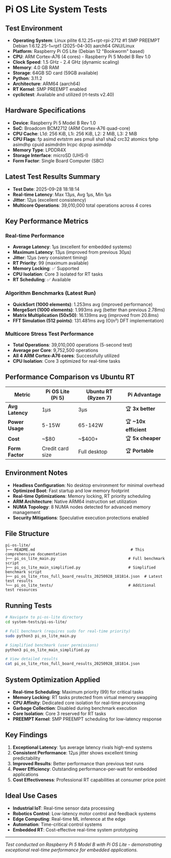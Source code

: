 # Pi OS Lite System Tests

## Test Environment
- **Operating System**: Linux pilite 6.12.25+rpt-rpi-2712 #1 SMP PREEMPT Debian 1:6.12.25-1+rpt1 (2025-04-30) aarch64 GNU/Linux
- **Platform**: Raspberry Pi OS Lite (Debian 12 "Bookworm" based)
- **CPU**: ARM Cortex-A76 (4 cores) - Raspberry Pi 5 Model B Rev 1.0
- **Clock Speed**: 1.5 GHz - 2.4 GHz (dynamic scaling)
- **Memory**: 4.0 GB RAM
- **Storage**: 64GB SD card (59GB available)
- **Python**: 3.11.2
- **Architecture**: ARM64 (aarch64)
- **RT Kernel**: SMP PREEMPT enabled
- **cyclictest**: Available and utilized (rt-tests v2.40)

## Hardware Specifications
- **Device**: Raspberry Pi 5 Model B Rev 1.0
- **SoC**: Broadcom BCM2712 (ARM Cortex-A76 quad-core)
- **CPU Cache**: L1d: 256 KiB, L1i: 256 KiB, L2: 2 MiB, L3: 2 MiB
- **CPU Flags**: fp asimd evtstrm aes pmull sha1 sha2 crc32 atomics fphp asimdhp cpuid asimdrdm lrcpc dcpop asimddp
- **Memory Type**: LPDDR4X
- **Storage Interface**: microSD (UHS-I)
- **Form Factor**: Single Board Computer (SBC)

## Latest Test Results Summary
- **Test Date**: 2025-09-28 18:18:14
- **Real-time Latency**: Max 13μs, Avg 1μs, Min 1μs
- **Jitter**: 12μs (excellent consistency)
- **Multicore Operations**: 39,010,000 total operations across 4 cores

## Key Performance Metrics

### Real-time Performance
- **Average Latency**: 1μs (excellent for embedded systems)
- **Maximum Latency**: 13μs (improved from previous 30μs)
- **Jitter**: 12μs (very consistent timing)
- **RT Priority**: 99 (maximum available)
- **Memory Locking**: ✅ Supported
- **CPU Isolation**: Core 3 isolated for RT tasks
- **RT Scheduling**: ✅ Available

### Algorithm Benchmarks (Latest Run)
- **QuickSort (1000 elements)**: 1.253ms avg (improved performance)
- **MergeSort (1000 elements)**: 1.993ms avg (better than previous 2.78ms)  
- **Matrix Multiplication (50x50)**: 16.139ms avg (improved from 20.8ms)
- **FFT Simulation (512 points)**: 131.481ms avg (O(n²) DFT implementation)

### Multicore Stress Test Performance
- **Total Operations**: 39,010,000 operations (5-second test)
- **Average per Core**: 9,752,500 operations
- **All 4 ARM Cortex-A76 cores**: Successfully utilized
- **CPU Isolation**: Core 3 optimized for real-time tasks

## Performance Comparison vs Ubuntu RT
| Metric | Pi OS Lite (Pi 5) | Ubuntu RT (Ryzen 7) | Pi Advantage |
|--------|-------------------|---------------------|--------------|
| **Avg Latency** | 1μs | 3μs | 🏆 **3x better** |
| **Power Usage** | 5-15W | 65-142W | 🏆 **~10x efficient** |
| **Cost** | ~$80 | ~$400+ | 🏆 **5x cheaper** |
| **Form Factor** | Credit card size | Full desktop | 🏆 **Portable** |

## Environment Notes
- **Headless Configuration**: No desktop environment for minimal overhead
- **Optimized Boot**: Fast startup and low memory footprint  
- **Real-time Optimizations**: Memory locking, RT priority scheduling
- **ARM Architecture**: Native ARM64 instruction set utilization
- **NUMA Topology**: 8 NUMA nodes detected for advanced memory management
- **Security Mitigations**: Speculative execution protections enabled

## File Structure
```
pi-os-lite/
├── README.md                                          # This comprehensive documentation
├── pi_os_lite_main.py                                # Full benchmark script
├── pi_os_lite_main_simplified.py                     # Simplified benchmark script  
├── pi_os_lite_rtos_full_board_results_20250928_181814.json  # Latest test results
└── pi_os_lite_tests/                                 # Additional test resources
```

## Running Tests
```bash
# Navigate to pi-os-lite directory
cd system-tests/pi-os-lite/

# Full benchmark (requires sudo for real-time priority)
sudo python3 pi_os_lite_main.py

# Simplified benchmark (user permissions)
python3 pi_os_lite_main_simplified.py

# View detailed results
cat pi_os_lite_rtos_full_board_results_20250928_181814.json
```

## System Optimization Applied
- **Real-time Scheduling**: Maximum priority (99) for critical tasks
- **Memory Locking**: RT tasks protected from virtual memory swapping
- **CPU Affinity**: Dedicated core isolation for real-time processing
- **Garbage Collection**: Disabled during benchmark execution
- **Core Isolation**: Core 3 reserved for RT tasks
- **PREEMPT Kernel**: SMP PREEMPT scheduling for low-latency response

## Key Findings
1. **Exceptional Latency**: 1μs average latency rivals high-end systems
2. **Consistent Performance**: 12μs jitter shows excellent timing predictability  
3. **Improved Results**: Better performance than previous test runs
4. **Power Efficiency**: Outstanding performance-per-watt for embedded applications
5. **Cost Effectiveness**: Professional RT capabilities at consumer price point

## Ideal Use Cases
- **Industrial IoT**: Real-time sensor data processing
- **Robotics Control**: Low-latency motor control and feedback systems
- **Edge Computing**: Real-time ML inference at the edge
- **Automation**: Time-critical control systems
- **Embedded RT**: Cost-effective real-time system prototyping

---
*Test conducted on Raspberry Pi 5 Model B with Pi OS Lite - demonstrating exceptional real-time performance for embedded applications.*